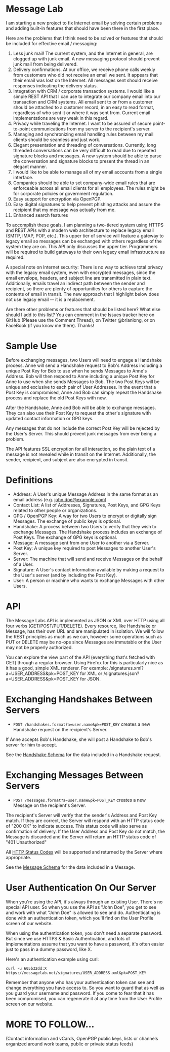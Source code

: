 Message Lab
===========
I am starting a new project to fix Internet email by solving certain problems and adding built-in features that should have been there in the first place.

Here are the problems that I think need to be solved or features that should be included for effective email / messaging:

1. Less junk mail! The current system, and the Internet in general, are clogged up with junk email. A new messaging protocol should prevent junk mail from being delivered.
2. Delivery confirmations. At our office, we receive phone calls weekly from customers who did not receive an email we sent. It appears that their email was lost on the Internet. All messages sent should receive responses indicating the delivery status.
3. Integration with CRM / corporate transaction systems. I would like a simple REST API that I can use to integrate our company email into our transaction and CRM systems. All email sent to or from a customer should be attached to a customer record, in an easy to read format, regardless of who sent it or where it was sent from. Current email implementations are very weak in this regard.
4. Privacy while traveling the Internet. I want to be assured of secure point-to-point communications from my server to the recipient's server.
5. Managing and synchronizing email handling rules between my mail clients should be seamless and just work.
6. Elegant presentation and threading of conversations. Currently, long threaded conversations can be very difficult to read due to repeated signature blocks and messages. A new system should be able to parse the conversation and signature blocks to present the thread in an elegant manner.
7. I would like to be able to manage all of my email accounts from a single interface.
8. Companies should be able to set company-wide email rules that are enforceable across all email clients for all employees. The rules might be for corporate policies or government regulation.
9. Easy support for encryption via OpenPGP.
10. Easy digital signatures to help prevent phishing attacks and assure the recipient that my message was actually from me.
11. Enhanced search features

To accomplish these goals, I am planning a two-tiered system using HTTPS and REST APIs with a modern web architecture to replace legacy email (SMTP, IMAP, POP, etc.). This upper tier of service will feature a gateway to legacy email so messages can be exchanged with others regardless of the system they are on. This API only discusses the upper tier. Programmers will be required to build gateways to their own legacy email infrastructure as required.

A special note on Internet security: There is no way to achieve total privacy with the legacy email system, even with encrypted messages, since the email envelope, headers, and subject line are transmitted in plain text. Additionally, emails travel an indirect path between the sender and recipient, so there are plenty of opportunities for others to capture the contents of email in transit. The new approach that I highlight below does not use legacy email -- it is a replacement.

Are there other problems or features that should be listed here? What else should I add to this list? You can comment in the Issues tracker here on GitHub (Please use the Comment Thread), on Twitter @brianlong, or on FaceBook (if you know me there). Thanks!

Sample Use
==========
Before exchanging messages, two Users will need to engage a Handshake process. Anne will send a Handshake request to Bob's Address including a unique Post Key for Bob to use when he sends Messages to Anne's Address. Bob will then respond to Anne including a unique Post Key for Anne to use when she sends Messages to Bob. The two Post Keys will be unique and exclusive to each pair of User Addresses. In the event that a Post Key is compromised, Anne and Bob can simply repeat the Handshake process and replace the old Post Keys with new.

After the Handshake, Anne and Bob will be able to exchange messages. They can also use their Post Key to request the other's signature with updated contact information or GPG keys.

Any messages that do not include the correct Post Key will be rejected by the User's Server. This should prevent junk messages from ever being a problem.

The API features SSL encryption for all interaction, so the plain text of a message is not revealed while in transit on the Internet. Additionally, the sender, recipient, and subject are also encrypted in transit.

Definitions
===========
* Address: A User's unique Message Address in the same format as an email address (e.g. john.doe@example.com)
* Contact List: A list of Addresses, Signatures, Post Keys, and GPG Keys related to other people or organizations.
* GPG / OpenPGP Key: A way for two Users to encrypt or digitally sign Messages. The exchange of public keys is optional.
* Handshake: A process between two Users to verify that they wish to exchange Messages. The Handshake process includes an exchange of Post Keys. The exchange of GPG keys is optional.
* Message: A message sent from one User to another via a Server.
* Post Key: A unique key required to post Messages to another User's Server.
* Server: The machine that will send and receive Messages on the behalf of a User.
* Signature: A User's contact information available by making a request to the User's server (and by including the Post Key).
* User: A person or machine who wants to exchange Messages with other Users.

API
===
The Message Labs API is implemented as JSON or XML over HTTP using all four verbs (GET/POST/PUT/DELETE). Every resource, like Handshake or Message, has their own URL and are manipulated in isolation. We will follow the REST principles as much as we can, however some operations such as PUT or DELETE may be no-ops since Messages are immutable or the User may not be properly authorized.

You can explore the view part of the API (everything that's fetched with GET) through a regular browser. Using Firefox for this is particularly nice as it has a good, simple XML renderer. For example: /signatures.xml?a=USER_ADDRESS&pk=POST_KEY for XML or /signatures.json?a=USER_ADDRESS&pk=POST_KEY for JSON.

Exchanging Handshakes Between Servers
=====================================
* `POST /handshakes.format?a=user.name&pk=POST_KEY` creates a new Handshake request on the recipient's Server.

If Anne accepts Bob's Handshake, she will post a Handshake to Bob's server for him to accept.

See the [Handshake Schema](https://github.com/brianlong/api.messagelab.com/blob/master/schemas/handshakes.md) for the data included in a Handshake request.

Exchanging Messages Between Servers
===================================
* `POST /messages.format?a=user.name&pk=POST_KEY` creates a new Message on the recipient's Server.

The recipient's Server will verify that the sender's Address and Post Key match. If they are correct, the Server will respond with an HTTP status code of "200 OK" to indicate success. This status code will also serve as confirmation of delivery. If the User Address and Post Key do not match, the Message is discarded and the Server will return an HTTP status code of "401 Unauthorized"

All [HTTP Status Codes](http://en.wikipedia.org/wiki/List_of_HTTP_status_codes) will be supported and returned by the Server where appropriate.

See the [Message Schema](https://github.com/brianlong/api.messagelab.com/blob/master/schemas/messages.md) for the data included in a Message.

User Authentication On Our Server
=================================
When you're using the API, it's always through an existing User. There's no special API user. So when you use the API as "John Doe", you get to see and work with what "John Doe" is allowed to see and do. Authenticating is done with an authentication token, which you'll find on the User Profile screen of our website.

When using the authentication token, you don't need a separate password. But since we use HTTPS & Basic Authentication, and lots of implementations assume that you want to have a password, it's often easier just to pass in a dummy password, like X.

Here's an authentication example using curl:

    curl -u 605b32dd:X https://messagelab.net/signatures/USER_ADDRESS.xml&pk=POST_KEY
    
Remember that anyone who has your authentication token can see and change everything you have access to. So you want to guard that as well as you guard your username and password. If you come to fear that it has been compromised, you can regenerate it at any time from the User Profile screen on our website.

MORE TO FOLLOW...
=================
(Contact information and vCards, OpenPGP public keys, lists or channels organized around work teams, public or private status feeds)
